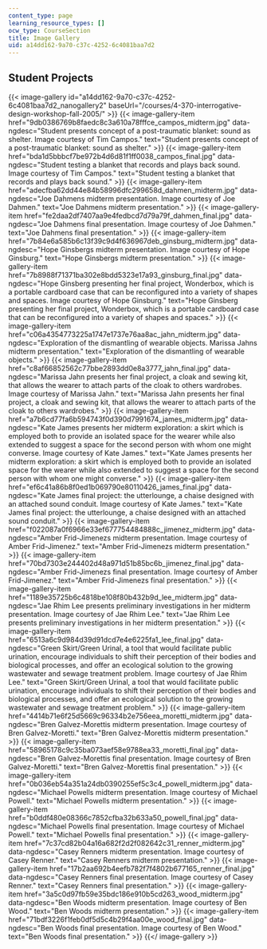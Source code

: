 ```yaml
---
content_type: page
learning_resource_types: []
ocw_type: CourseSection
title: Image Gallery
uid: a14dd162-9a70-c37c-4252-6c4081baa7d2
---
```


Student Projects
----------------
{{< image-gallery id="a14dd162-9a70-c37c-4252-6c4081baa7d2_nanogallery2" baseUrl="/courses/4-370-interrogative-design-workshop-fall-2005/" >}}
{{< image-gallery-item href="9db0386769b8faedc8c3a610a78fffce_campos_midterm.jpg" data-ngdesc="Student presents concept of a post-traumatic blanket: sound as shelter. Image courtesy of Tim Campos." text="Student presents concept of a post-traumatic blanket: sound as shelter." >}}
{{< image-gallery-item href="bda1d5bbbcf7be972b4d6d81f1ff0038_campos_final.jpg" data-ngdesc="Student testing a blanket that records and plays back sound. Image courtesy of Tim Campos." text="Student testing a blanket that records and plays back sound." >}}
{{< image-gallery-item href="adecfba62dd44e84b58996dfc299658d_dahmen_midterm.jpg" data-ngdesc="Joe Dahmens midterm presentation. Image courtesy of Joe Dahmen." text="Joe Dahmens midterm presentation." >}}
{{< image-gallery-item href="fe2daa2df7407aa9e4fedbcd7d79a79f_dahmen_final.jpg" data-ngdesc="Joe Dahmens final presentation. Image courtesy of Joe Dahmen." text="Joe Dahmens final presentation." >}}
{{< image-gallery-item href="7b84e6a585b6c13f39c9d4f636967deb_ginsburg_midterm.jpg" data-ngdesc="Hope Ginsbergs midterm presentation. Image courtesy of Hope Ginsburg." text="Hope Ginsbergs midterm presentation." >}}
{{< image-gallery-item href="7b8988f71371ba302e8bdd5323e17a93_ginsburg_final.jpg" data-ngdesc="Hope Ginsberg presenting her final project, Wonderbox, which is a portable cardboard case that can be reconfigured into a variety of shapes and spaces. Image courtesy of Hope Ginsburg." text="Hope Ginsberg presenting her final project, Wonderbox, which is a portable cardboard case that can be reconfigured into a variety of shapes and spaces." >}}
{{< image-gallery-item href="c06a4354773225a1747e1737e76aa8ac_jahn_midterm.jpg" data-ngdesc="Exploration of the dismantling of wearable objects. Marissa Jahns midterm presentation." text="Exploration of the dismantling of wearable objects." >}}
{{< image-gallery-item href="c8af66852562c77bbe2893dd0e8a3777_jahn_final.jpg" data-ngdesc="Marissa Jahn presents her final project, a cloak and sewing kit, that allows the wearer to attach parts of the cloak to others wardrobes. Image courtesy of Marissa Jahn." text="Marissa Jahn presents her final project, a cloak and sewing kit, that allows the wearer to attach parts of the cloak to others wardrobes." >}}
{{< image-gallery-item href="a7b6cd77fa6b594743f0d390d7991674_james_midterm.jpg" data-ngdesc="Kate James presents her midterm exploration: a skirt which is employed both to provide an isolated space for the wearer while also extended to suggest a space for the second person with whom one might converse. Image courtesy of Kate James." text="Kate James presents her midterm exploration: a skirt which is employed both to provide an isolated space for the wearer while also extended to suggest a space for the second person with whom one might converse." >}}
{{< image-gallery-item href="ef6c41a86b8f0ed1b069790e80110426_james_final.jpg" data-ngdesc="Kate James final project: the utterlounge, a chaise designed with an attached sound conduit. Image courtesy of Kate James." text="Kate James final project: the utterlounge, a chaise designed with an attached sound conduit." >}}
{{< image-gallery-item href="f022087a0f6966e33ef677754484888c_jimenez_midterm.jpg" data-ngdesc="Amber Frid-Jimenezs midterm presentation. Image courtesy of Amber Frid-Jimenez." text="Amber Frid-Jimenezs midterm presentation." >}}
{{< image-gallery-item href="70bd7303e244402d48a971d51b85bc6b_jimenez_final.jpg" data-ngdesc="Amber Frid-Jimenezs final presentation. Image courtesy of Amber Frid-Jimenez." text="Amber Frid-Jimenezs final presentation." >}}
{{< image-gallery-item href="1189e35725b6c4818be108f80b432b9d_lee_midterm.jpg" data-ngdesc="Jae Rhim Lee presents preliminary investigations in her midterm presentation. Image courtesy of Jae Rhim Lee." text="Jae Rhim Lee presents preliminary investigations in her midterm presentation." >}}
{{< image-gallery-item href="6513a6c9d984d39d91dcd7e4e6225fa1_lee_final.jpg" data-ngdesc="Green Skirt/Green Urinal, a tool that would facilitate public urination, encourage individuals to shift their perception of their bodies and biological processes, and offer an ecological solution to the growing wastewater and sewage treatment problem. Image courtesy of Jae Rhim Lee." text="Green Skirt/Green Urinal, a tool that would facilitate public urination, encourage individuals to shift their perception of their bodies and biological processes, and offer an ecological solution to the growing wastewater and sewage treatment problem." >}}
{{< image-gallery-item href="4414b71e6f25d5669c96334b2e756eea_moretti_midterm.jpg" data-ngdesc="Bren Galvez-Morettis midterm presentation. Image courtesy of Bren Galvez-Moretti." text="Bren Galvez-Morettis midterm presentation." >}}
{{< image-gallery-item href="58965178c9c35ba073aef58e9788ea33_moretti_final.jpg" data-ngdesc="Bren Galvez-Morettis final presentation. Image courtesy of Bren Galvez-Moretti." text="Bren Galvez-Morettis final presentation." >}}
{{< image-gallery-item href="0b036eb54a351a24db0390255ef5c3c4_powell_midterm.jpg" data-ngdesc="Michael Powells midterm presentation. Image courtesy of Michael Powell." text="Michael Powells midterm presentation." >}}
{{< image-gallery-item href="b0ddf480e08366c7852cfba32b633a50_powell_final.jpg" data-ngdesc="Michael Powells final presentation. Image courtesy of Michael Powell." text="Michael Powells final presentation." >}}
{{< image-gallery-item href="7c37cd82b04a16a682f2d2f082642c31_renner_midterm.jpg" data-ngdesc="Casey Renners midterm presentation. Image courtesy of Casey Renner." text="Casey Renners midterm presentation." >}}
{{< image-gallery-item href="17b2aa692b4eefb782f7f4802b677165_renner_final.jpg" data-ngdesc="Casey Renners final presentation. Image courtesy of Casey Renner." text="Casey Renners final presentation." >}}
{{< image-gallery-item href="3a5c0d97fb59e35bdc186e910b5cd263_wood_midterm.jpg" data-ngdesc="Ben Woods midterm presentation. Image courtesy of Ben Wood." text="Ben Woods midterm presentation." >}}
{{< image-gallery-item href="71bdf3226f1feb0df5d5c4b29f4aa00e_wood_final.jpg" data-ngdesc="Ben Woods final presentation. Image courtesy of Ben Wood." text="Ben Woods final presentation." >}}
{{</ image-gallery >}}